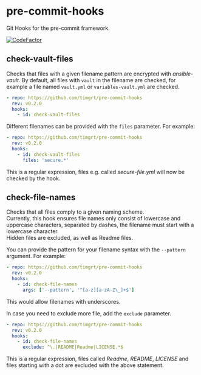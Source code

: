 # pre-commit-hooks

Git Hooks for the pre-commit framework.  

[![CodeFactor](https://www.codefactor.io/repository/github/timgrt/pre-commit-hooks/badge)](https://www.codefactor.io/repository/github/timgrt/pre-commit-hooks)

## check-vault-files

Checks that files with a given filename pattern are
encrypted with *ansible-vault*. By default, all files
with `vault` in the filename are checked, for example
a file named `vault.yml` or `variables-vault.yml` are checked.

```yaml
- repo: https://github.com/timgrt/pre-commit-hooks
  rev: v0.2.0
  hooks:
    - id: check-vault-files
```

Different filenames can be provided with the `files` parameter.
For example:

```yaml
- repo: https://github.com/timgrt/pre-commit-hooks
  rev: v0.2.0
  hooks:
    - id: check-vault-files
      files: 'secure.*'
```

This is a regular expression, files e.g. called *secure-file.yml* will
now be checked by the hook.

## check-file-names

Checks that all files comply to a given naming scheme.  
Currently, this hook ensures file names only consist of lowercase and
uppercase characters, separated by dashes, the filename must
start with a lowercase character.  
Hidden files are excluded, as well as Readme files.

You can provide the pattern for your filename syntax with the `--pattern` argument.
For example:

```yaml
- repo: https://github.com/timgrt/pre-commit-hooks
  rev: v0.2.0
  hooks:
    - id: check-file-names
      args: ['--pattern', '^[a-z][a-zA-Z\_]+$']
```

This would allow filenames with underscores.

In case you need to exclude more file, add the `exclude` parameter.

```yaml
- repo: https://github.com/timgrt/pre-commit-hooks
  rev: v0.2.0
  hooks:
    - id: check-file-names
      exclude: ^\.|README|Readme|LICENSE.*$
```

This is a regular expression, files called *Readme*, *README*, *LICENSE* and
files starting with a dot are excluded with the above statement.
